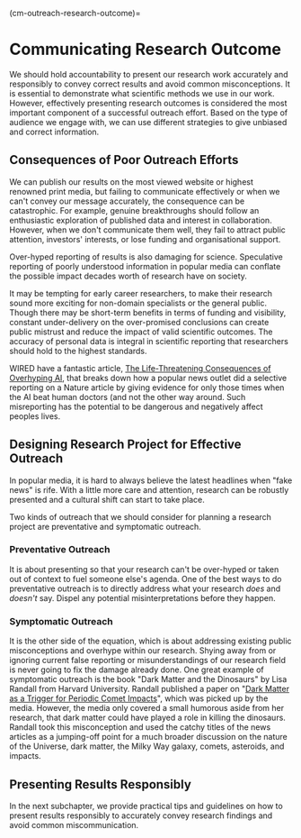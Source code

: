 (cm-outreach-research-outcome)=
# Communicating Research Outcome

We should hold accountability to present our research work accurately and responsibly to convey correct results and avoid common misconceptions.
It is essential to demonstrate what scientific methods we use in our work. However, effectively presenting research outcomes is considered the most important component of a successful outreach effort.
Based on the type of audience we engage with, we can use different strategies to give unbiased and correct information.

## Consequences of Poor Outreach Efforts

We can publish our results on the most viewed website or highest renowned print media, but failing to communicate effectively or when we can't convey our message accurately, the consequence can be catastrophic.
For example, genuine breakthroughs should follow an enthusiastic exploration of published data and interest in collaboration. However, when we don't communicate them well, they fail to attract public attention, investors' interests, or lose funding and organisational support.

Over-hyped reporting of results is also damaging for science.
Speculative reporting of poorly understood information in popular media can conflate the possible impact decades worth of research have on society.

It may be tempting for early career researchers, to make their research sound more exciting for non-domain specialists or the general public.
Though there may be short-term benefits in terms of funding and visibility, constant under-delivery on the over-promised conclusions can create public mistrust and reduce the impact of valid scientific outcomes.
The accuracy of personal data is integral in scientific reporting that researchers should hold to the highest standards.

WIRED have a fantastic article, [The Life-Threatening Consequences of Overhyping AI](https://www.wired.com/story/the-life-threatening-consequences-of-overhyping-ai/), that breaks down how a popular news outlet did a selective reporting on a Nature article by giving evidence for only those times when the AI beat human doctors (and not the other way around.
Such misreporting has the potential to be dangerous and negatively affect peoples lives.

## Designing Research Project for Effective Outreach

In popular media, it is hard to always believe the latest headlines when "fake news" is rife.
With a little more care and attention, research can be robustly presented and a cultural shift can start to take place.

Two kinds of outreach that we should consider for planning a research project are preventative and symptomatic outreach.

### Preventative Outreach

It is about presenting so that your research can't be over-hyped or taken out of context to fuel someone else's agenda.
One of the best ways to do preventative outreach is to directly address what your research *does* and *doesn't* say.
Dispel any potential misinterpretations before they happen.

### Symptomatic Outreach

It is the other side of the equation, which is about addressing existing public misconceptions and overhype within our research.
Shying away from or ignoring current false reporting or misunderstandings of our research field is never going to fix the damage already done.
One great example of symptomatic outreach is the book "Dark Matter and the Dinosaurs" by Lisa Randall from Harvard University.
Randall published a paper on "[Dark Matter as a Trigger for Periodic Comet Impacts](https://arxiv.org/abs/1403.0576)", which was picked up by the media.
However, the media only covered a small humorous aside from her research, that dark matter could have played a role in killing the dinosaurs.
Randall took this misconception and used the catchy titles of the news articles as a jumping-off point for a much broader discussion on the nature of the Universe, dark matter, the Milky Way galaxy, comets, asteroids, and impacts.

## Presenting Results Responsibly

In the next subchapter, we provide practical tips and guidelines on how to present results responsibly to accurately convey research findings and avoid common miscommunication.
